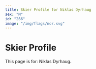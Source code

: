 ```yaml
---
title: Skier Profile for Niklas Dyrhaug
sex: "M"
id: "266"
image: "/img/flags/nor.svg" 
---
```


# Skier Profile

This page is for: Niklas Dyrhaug.
    